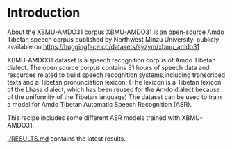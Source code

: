 # Introduction
About the XBMU-AMDO31 corpus
XBMU-AMDO31 is an open-source Amdo Tibetan speech corpus published by Northwest Minzu University.
publicly available on https://huggingface.co/datasets/syzym/xbmu_amdo31

XBMU-AMDO31 dataset is a speech recognition corpus of Amdo Tibetan dialect. 
The open source corpus contains 31 hours of speech data and resources related 
to build speech recognition systems,including transcribed texts and a Tibetan 
pronunciation lexicon.
(The lexicon is a Tibetan lexicon of the Lhasa dialect, which has been reused 
for the Amdo dialect because of the uniformity of the Tibetan language)
The dataset can be used to train a model for Amdo Tibetan Automatic Speech Recognition (ASR). 

This recipe includes some different ASR models trained with XBMU-AMDO31.

[./RESULTS.md](./RESULTS.md) contains the latest results.